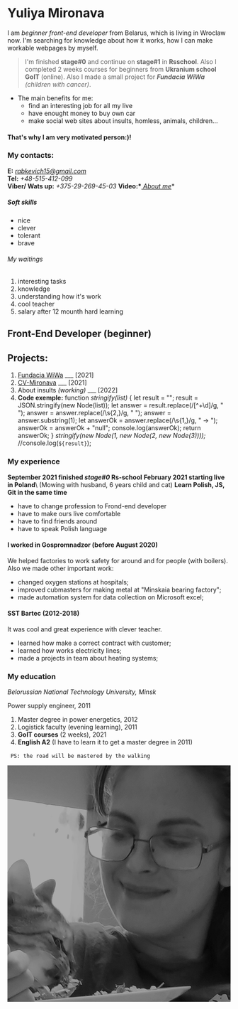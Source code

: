 # Yuliya Mironava

I am _beginner front-end developer_ from Belarus, which is living in Wroclaw now.
I'm searching for knowledge about how it works, how I can make workable webpages by myself.

> I'm finished **stage#0** and continue on **stage#1** in **Rsschool**.
> Also I completed 2 weeks courses for beginners from **Ukranium school GoIT** (online). Also I made a small project for _**Fundacia WiWa** (children with cancer)_.

- The main benefits for me:
  - find an interesting job for all my live
  - have enought money to buy own car
  - make social web sites about insults, homless, animals, children...

#### That's why I am very motivated person:)!

### My contacts:

**E:** *rabkevich15@gmail.com*\
**Tel:** _+48-515-412-099_\
**Viber/ Wats up:** _+375-29-269-45-03_
**Video:\***_[ About me](https://photos.app.goo.gl/teEz1NL8FhWVLdZh9)_\*

##### Soft skills

- nice
- clever
- tolerant
- brave

###### My waitings

1. interesting tasks
2. knowledge
3. understanding how it's work
4. cool teacher
5. salary after 12 mounth hard learning

## Front-End Developer (beginner)

## Projects:

1. [Fundacia WiWa](https://stupefied-jepsen-ef824c.netlify.app/) \_\_\_ [2021]
2. [CV-Mironava](https://affectionate-agnesi-6b360b.netlify.app/) \_\_\_ [2021]
3. About insults _(working)_ \_\_\_ [2022]
4. **Code exemple:**
   function _stringify(list)_ {
   let result = \"\";
   result = JSON.stringify(new Node(list));
   let answer = result.replace(/[^+\d]/g, " ");
   answer = answer.replace(/\s{2,}/g, " ");
   answer = answer.substring(1);
   let answerOk = answer.replace(/\s{1,}/g, " -> ");
   answerOk = answerOk + "null";
   console.log(answerOk);
   return answerOk;
   }
   _stringify(new Node(1, new Node(2, new Node(3))));_
   //console.log(`${result}`);

### My experience

**September 2021 finished _stage#0_ Rs-school**
**February 2021 starting live in Poland**\ (Mowing with husband, 6 years child and cat)
**Learn Polish, JS, Git in the same time**

- have to change profession to Frond-end developer
- have to make ours live comfortable
- have to find friends around
- have to speak Polish language

#### I worked in Gospromnadzor (before August 2020)

We helped factories to work safety for around and for people (with boilers). Also we made other important work:

- changed oxygen stations at hospitals;
- improved cubmasters for making metal at "Minskaia bearing factory";
- made automation system for data collection on Microsoft excel;

#### SST Bartec (2012-2018)

It was cool and great experience with clever teacher.

- learned how make a correct contract with customer;
- learned how works electricity lines;
- made a projects in team about heating systems;

### My education

_Belorussian National Technology University, Minsk_

Power supply engineer, 2011

1. Master degree in power energetics, 2012
2. Logistick faculty (evening learning), 2011
3. **GoIT courses** (2 weeks), 2021
4. **English A2** (I have to learn it to get a master degree in 2011)

```
 PS: the road will be mastered by the walking
```

![alt](juli-to-resume-bw-min.jpg)
